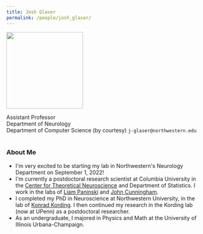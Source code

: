 ```yaml
---
title: Josh Glaser
permalink: /people/josh_glaser/
---
```


<img width="200" src="{{site.baseurl}}/josh_profile3.jpg">

Assistant Professor <br>
Department of Neurology <br>
Department of Computer Science (by courtesy)
<i class="fa fa-envelope-o"></i>  `j-glaser@northwestern.edu`<br>
<br>

### About Me
* I'm very excited to be starting my lab in Northwestern's Neurology Department on September 1, 2022!
* I'm currently a postdoctoral research scientist at Columbia University in the [Center for Theoretical Neuroscience](https://ctn.zuckermaninstitute.columbia.edu/) and Department of Statistics. I work in the labs of [Liam Paninski](http://www.stat.columbia.edu/~liam/) and [John Cunningham](http://stat.columbia.edu/~cunningham/).
* I completed my PhD in Neuroscience at Northwestern University, in the lab of [Konrad Kording](http://kordinglab.com/). I then continued my research in the Kording lab (now at UPenn) as a postdoctoral researcher.
* As an undergraduate, I majored in Physics and Math at the University of Illinois Urbana-Champaign.

